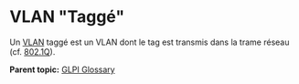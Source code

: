 VLAN "Taggé"
============

Un [VLAN](vlan.html) taggé est un VLAN dont le tag est transmis dans la
trame réseau (cf. [802.1Q](http://fr.wikipedia.org/wiki/IEEE_802.1Q)).

**Parent topic:** [GLPI Glossary](../../glpi/glossary.html)
